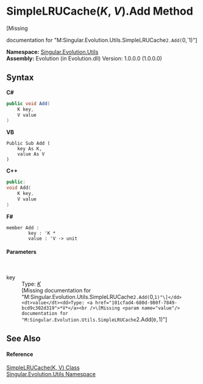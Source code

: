 # SimpleLRUCache(*K*, *V*).Add Method 
 

\[Missing <summary> documentation for "M:Singular.Evolution.Utils.SimpleLRUCache`2.Add(`0,`1)"\]

**Namespace:**&nbsp;<a href="bb7b030e-87d6-8095-f2c6-b0b821b0d323">Singular.Evolution.Utils</a><br />**Assembly:**&nbsp;Evolution (in Evolution.dll) Version: 1.0.0.0 (1.0.0.0)

## Syntax

**C#**<br />
``` C#
public void Add(
	K key,
	V value
)
```

**VB**<br />
``` VB
Public Sub Add ( 
	key As K,
	value As V
)
```

**C++**<br />
``` C++
public:
void Add(
	K key, 
	V value
)
```

**F#**<br />
``` F#
member Add : 
        key : 'K * 
        value : 'V -> unit 

```


#### Parameters
&nbsp;<dl><dt>key</dt><dd>Type: <a href="101cfad4-680d-980f-7849-bcd9c302d319">*K*</a><br />\[Missing <param name="key"/> documentation for "M:Singular.Evolution.Utils.SimpleLRUCache`2.Add(`0,`1)"\]</dd><dt>value</dt><dd>Type: <a href="101cfad4-680d-980f-7849-bcd9c302d319">*V*</a><br />\[Missing <param name="value"/> documentation for "M:Singular.Evolution.Utils.SimpleLRUCache`2.Add(`0,`1)"\]</dd></dl>

## See Also


#### Reference
<a href="101cfad4-680d-980f-7849-bcd9c302d319">SimpleLRUCache(K, V) Class</a><br /><a href="bb7b030e-87d6-8095-f2c6-b0b821b0d323">Singular.Evolution.Utils Namespace</a><br />